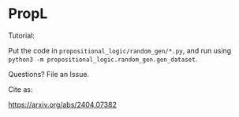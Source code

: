 # PropL

Tutorial:

Put the code in `propositional_logic/random_gen/*.py`, and run using `python3 -m propositional_logic.random_gen.gen_dataset`.

Questions? File an Issue. 

Cite as:

https://arxiv.org/abs/2404.07382
